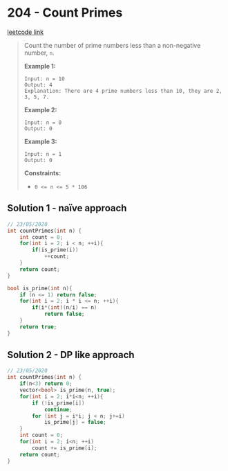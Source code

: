 # 204 - Count Primes

[leetcode link](https://leetcode.com/problems/count-primes/)

> Count the number of prime numbers less than a non-negative number, `n`.
>
> **Example 1:**
>
> ```
> Input: n = 10
> Output: 4
> Explanation: There are 4 prime numbers less than 10, they are 2, 3, 5, 7.
> ```
>
> **Example 2:**
>
> ```
> Input: n = 0
> Output: 0
> ```
>
> **Example 3:**
>
> ```
> Input: n = 1
> Output: 0
> ```
>
> **Constraints:**
>
> - `0 <= n <= 5 * 106`

## Solution 1 - naïve  approach

```cpp
// 23/05/2020
int countPrimes(int n) {
    int count = 0;
    for(int i = 2; i < n; ++i){
        if(is_prime(i)) 
            ++count;
    }
    return count;
}

bool is_prime(int n){
    if (n <= 1) return false;
    for(int i = 2; i * i <= n; ++i){
        if(i*(int)(n/i) == n)
            return false;
    }
    return true;
}
```
## Solution 2 - DP like approach

```cpp
// 23/05/2020
int countPrimes(int n) {
    if(n<3) return 0;
    vector<bool> is_prime(n, true);
    for(int i = 2; i*i<n; ++i){
        if (!is_prime[i]) 
            continue;            
        for (int j = i*i; j < n; j+=i)
            is_prime[j] = false;
    }
    int count = 0;
    for(int i = 2; i<n; ++i)
    	count += is_prime[i];
    return count;
}
```